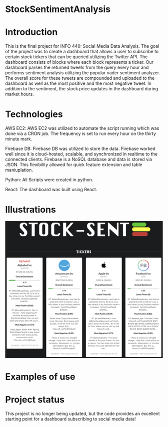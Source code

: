 
# StockSentimentAnalysis

# Introduction

This is the final project for INFO 440: Social Media Data Analysis. The goal of the project was to create a dashboard that allows a user to subscribe to certain stock tickers that can be queried utilizing the Twitter API. The dashboard consists of blocks where each block represents a ticker. Our dashboard parses the returned tweets from the query every hour and performs sentiment analysis utilizing the popular vader sentiment analyzer. The overall score for these tweets are compounded and uploaded to the dashboard as well as the most positive and the most negative tweet. In addition to the sentiment, the stock price updates in the dashboard during market hours. 


# Technologies
AWS EC2: AWS EC2 was utilized to automate the script running which was done via a CRON job. The frequency is set to run every hour on the thirty minute mark. 

Firebase DB: Firebase DB was utilized to store the data. Firebase worked well since it is cloud-hosted, scalable, and synchronized in realtime to the connected clients. Firebase is a NoSQL database and data is stored via JSON. This flexibility allowed for quick feature extension and table maniuplation.

Python: All Scripts were created in python.

React: The dashboard was built using React.

# Illustrations
![Image 1](illustrations/img1.png)
# Examples of use
# Project status 
This project is no longer being updated, but the code provides an excellent starting point for a dashboard subscribing to social media data!

